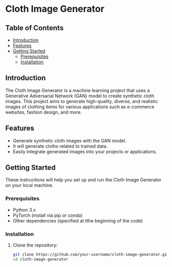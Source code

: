 # Cloth Image Generator

## Table of Contents

- [Introduction](#introduction)
- [Features](#features)
- [Getting Started](#getting-started)
  - [Prerequisites](#prerequisites)
  - [Installation](#installation)

## Introduction

The Cloth Image Generator is a machine learning project that uses a Generative Adversarial Network (GAN) model to create synthetic cloth images. This project aims to generate high-quality, diverse, and realistic images of clothing items for various applications such as e-commerce websites, fashion design, and more.

## Features

- Generate synthetic cloth images with the GAN model.
- It will generate cloths related to trained data.
- Easily integrate generated images into your projects or applications.

## Getting Started

These instructions will help you set up and run the Cloth Image Generator on your local machine.

### Prerequisites

- Python 3.x
- PyTorch (install via pip or conda)
- Other dependencies (specified at tthe beginning of the code)

### Installation

1. Clone the repository:

   ```bash
   git clone https://github.com/your-username/cloth-image-generator.git
   cd cloth-image-generator

